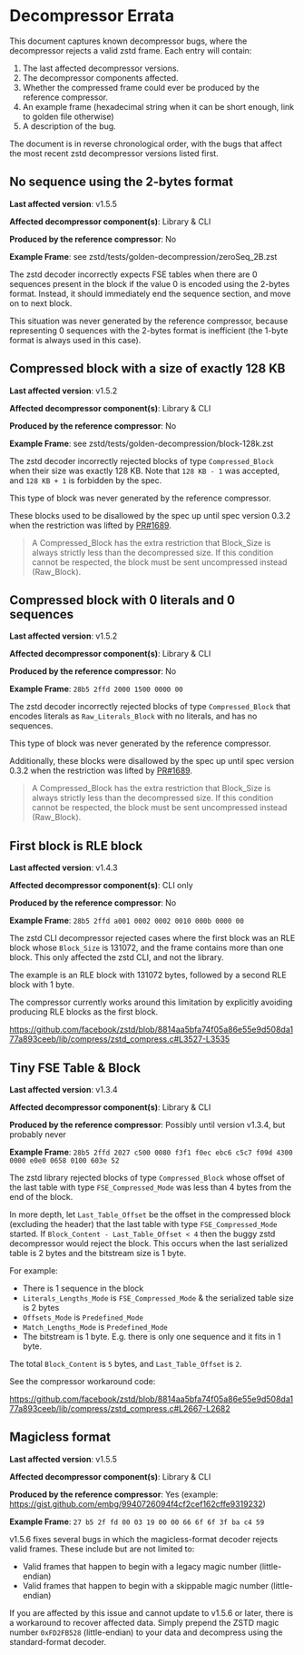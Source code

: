 Decompressor Errata
===================

This document captures known decompressor bugs, where the decompressor rejects a valid zstd frame.
Each entry will contain:
1. The last affected decompressor versions.
2. The decompressor components affected.
2. Whether the compressed frame could ever be produced by the reference compressor.
3. An example frame (hexadecimal string when it can be short enough, link to golden file otherwise)
4. A description of the bug.

The document is in reverse chronological order, with the bugs that affect the most recent zstd decompressor versions listed first.


No sequence using the 2-bytes format
------------------------------------------------

**Last affected version**: v1.5.5

**Affected decompressor component(s)**: Library & CLI

**Produced by the reference compressor**: No

**Example Frame**: see zstd/tests/golden-decompression/zeroSeq_2B.zst

The zstd decoder incorrectly expects FSE tables when there are 0 sequences present in the block
if the value 0 is encoded using the 2-bytes format.
Instead, it should immediately end the sequence section, and move on to next block.

This situation was never generated by the reference compressor,
because representing 0 sequences with the 2-bytes format is inefficient
(the 1-byte format is always used in this case).


Compressed block with a size of exactly 128 KB
------------------------------------------------

**Last affected version**: v1.5.2

**Affected decompressor component(s)**: Library & CLI

**Produced by the reference compressor**: No

**Example Frame**: see zstd/tests/golden-decompression/block-128k.zst

The zstd decoder incorrectly rejected blocks of type `Compressed_Block` when their size was exactly 128 KB.
Note that `128 KB - 1` was accepted, and `128 KB + 1` is forbidden by the spec.

This type of block was never generated by the reference compressor.

These blocks used to be disallowed by the spec up until spec version 0.3.2 when the restriction was lifted by [PR#1689](https://github.com/facebook/zstd/pull/1689).

> A Compressed_Block has the extra restriction that Block_Size is always strictly less than the decompressed size. If this condition cannot be respected, the block must be sent uncompressed instead (Raw_Block).


Compressed block with 0 literals and 0 sequences
------------------------------------------------

**Last affected version**: v1.5.2

**Affected decompressor component(s)**: Library & CLI

**Produced by the reference compressor**: No

**Example Frame**: `28b5 2ffd 2000 1500 0000 00`

The zstd decoder incorrectly rejected blocks of type `Compressed_Block` that encodes literals as `Raw_Literals_Block` with no literals, and has no sequences.

This type of block was never generated by the reference compressor.

Additionally, these blocks were disallowed by the spec up until spec version 0.3.2 when the restriction was lifted by [PR#1689](https://github.com/facebook/zstd/pull/1689).

> A Compressed_Block has the extra restriction that Block_Size is always strictly less than the decompressed size. If this condition cannot be respected, the block must be sent uncompressed instead (Raw_Block).


First block is RLE block
------------------------

**Last affected version**: v1.4.3

**Affected decompressor component(s)**: CLI only

**Produced by the reference compressor**: No

**Example Frame**: `28b5 2ffd a001 0002 0002 0010 000b 0000 00`

The zstd CLI decompressor rejected cases where the first block was an RLE block whose `Block_Size` is 131072, and the frame contains more than one block.
This only affected the zstd CLI, and not the library.

The example is an RLE block with 131072 bytes, followed by a second RLE block with 1 byte.

The compressor currently works around this limitation by explicitly avoiding producing RLE blocks as the first
block.

https://github.com/facebook/zstd/blob/8814aa5bfa74f05a86e55e9d508da177a893ceeb/lib/compress/zstd_compress.c#L3527-L3535


Tiny FSE Table & Block
----------------------

**Last affected version**: v1.3.4

**Affected decompressor component(s)**: Library & CLI

**Produced by the reference compressor**: Possibly until version v1.3.4, but probably never

**Example Frame**: `28b5 2ffd 2027 c500 0080 f3f1 f0ec ebc6 c5c7 f09d 4300 0000 e0e0 0658 0100 603e 52`

The zstd library rejected blocks of type `Compressed_Block` whose offset of the last table with type `FSE_Compressed_Mode` was less than 4 bytes from the end of the block.

In more depth, let `Last_Table_Offset` be the offset in the compressed block (excluding the header) that
the last table with type `FSE_Compressed_Mode` started. If `Block_Content - Last_Table_Offset < 4` then
the buggy zstd decompressor would reject the block. This occurs when the last serialized table is 2 bytes
and the bitstream size is 1 byte.

For example:
* There is 1 sequence in the block
* `Literals_Lengths_Mode` is `FSE_Compressed_Mode` & the serialized table size is 2 bytes
* `Offsets_Mode` is `Predefined_Mode`
* `Match_Lengths_Mode` is `Predefined_Mode`
* The bitstream is 1 byte. E.g. there is only one sequence and it fits in 1 byte.

The total `Block_Content` is `5` bytes, and `Last_Table_Offset` is `2`.

See the compressor workaround code:

https://github.com/facebook/zstd/blob/8814aa5bfa74f05a86e55e9d508da177a893ceeb/lib/compress/zstd_compress.c#L2667-L2682

Magicless format
----------------------

**Last affected version**: v1.5.5

**Affected decompressor component(s)**: Library & CLI

**Produced by the reference compressor**: Yes (example: https://gist.github.com/embg/9940726094f4cf2cef162cffe9319232)

**Example Frame**: `27 b5 2f fd 00 03 19 00 00 66 6f 6f 3f ba c4 59`

v1.5.6 fixes several bugs in which the magicless-format decoder rejects valid frames.
These include but are not limited to:
* Valid frames that happen to begin with a legacy magic number (little-endian)
* Valid frames that happen to begin with a skippable magic number (little-endian)

If you are affected by this issue and cannot update to v1.5.6 or later, there is a
workaround to recover affected data. Simply prepend the ZSTD magic number
`0xFD2FB528` (little-endian) to your data and decompress using the standard-format
decoder.
